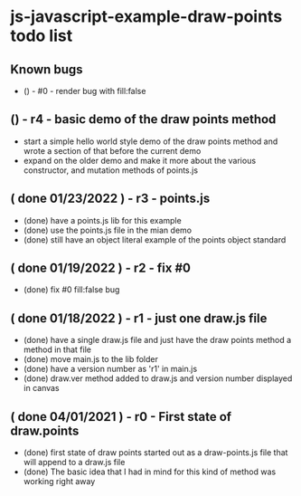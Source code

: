 # js-javascript-example-draw-points todo list

## Known bugs
* () - #0 - render bug with fill:false

<!-- Maintenance / new features  -->

## () - r4 - basic demo of the draw points method
* start a simple hello world style demo of the draw points method and wrote a section of that before the current demo
* expand on the older demo and make it more about the various constructor, and mutation methods of points.js

## ( done 01/23/2022 ) - r3 - points.js
* (done) have a points.js lib for this example
* (done) use the points.js file in the mian demo
* (done) still have an object literal example of the points object standard

## ( done 01/19/2022 ) - r2 - fix #0
* (done) fix #0 fill:false bug

## ( done 01/18/2022 ) - r1 - just one draw.js file
* (done) have a single draw.js file and just have the draw points method a method in that file
* (done) move main.js to the lib folder
* (done) have a version number as 'r1' in main.js
* (done) draw.ver method added to draw.js and version number displayed in canvas

<!-- MVP -->

## ( done 04/01/2021 ) - r0 - First state of draw.points
* (done) first state of draw points started out as a draw-points.js file that will append to a draw.js file
* (done) The basic idea that I had in mind for this kind of method was working right away

